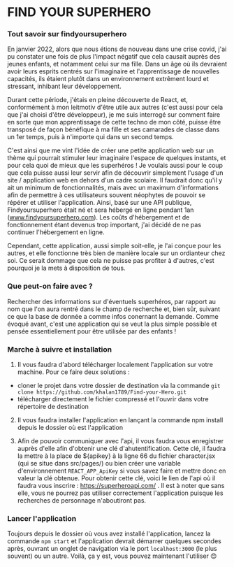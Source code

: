 <h1>FIND YOUR SUPERHERO</h1>

<h3>Tout savoir sur findyoursuperhero</h3>

En janvier 2022, alors que nous étions de nouveau dans une crise covid, j'ai pu constater une fois de plus l'impact négatif que cela causait auprès des jeunes enfants, et notamment celui sur ma fille. Dans un âge où ils devraient avoir leurs esprits centrés sur l'imaginaire et l'apprentissage de nouvelles capacités, ils étaient plutôt dans un environnement extrêment lourd et stressant, inhibant leur développement.

Durant cette période, j'étais en pleine découverte de React, et, conformément à mon leitmotiv d'être utile aux autres (c'est aussi pour cela que j'ai choisi d'être développeur), je me suis interrogé sur comment faire en sorte que mon apprentissage de cette techno de mon côté, puisse être transposé de façon bénéfique à ma fille et ses camarades de classe dans un 1er temps, puis à n'importe qui dans un second temps.

C'est ainsi que me vint l'idée de créer une petite application web sur un thème qui pourrait stimuler leur imaginaire l'espace de quelques instants, et pour cela quoi de mieux que les superhéros ! Je voulais aussi pour le coup que cela puisse aussi leur servir afin de découvrir simplement l'usage d'un site / application web en dehors d'un cadre scolaire. Il faudrait donc qu'il y ait un minimum de fonctionnalités, mais avec un maximum d'informations afin de permettre à ces utilisateurs souvent néophytes de pouvoir se répérer et utiliser l'application.
Ainsi, basé sur une API publique, Findyoursuperhero était né et sera hébergé en ligne pendant 1an (www.findyoursuperhero.com).
Les coûts d'hébergement et de fonctionnement étant devenus trop important, j'ai décidé de ne pas continuer l'hébergement en ligne.

Cependant, cette application, aussi simple soit-elle, je l'ai conçue pour les autres, et elle fonctionne très bien de manière locale sur un ordianteur chez soi.
Ce serait dommage que cela ne puisse pas profiter à d'autres, c'est pourquoi je la mets à disposition de tous.

<h3>Que peut-on faire avec ?</h3>

Rechercher des informations sur d'éventuels superhéros, par rapport au nom que l'on aura rentré dans le champ de recherche et, bien sûr, suivant ce que la base de donnée a comme infos conernant la demande.
Comme évoqué avant, c'est une application qui se veut la plus simple possible et pensée essentiellement pour être utilisée par des enfants !

<h3>Marche à suivre et installation </h3>

1. Il vous faudra d'abord télécharger localement l'application sur votre machine. Pour ce faire deux solutions :

-   cloner le projet dans votre dossier de destination via la commande `git clone https://github.com/khalan1789/Find-your-Hero.git`
-   télécharger directement le fichier compressé et l'ouvrir dans votre répertoire de destination

2. Il vous faudra installer l'application en lançant la commande npm install depuis le dossier où est l'application

3. Afin de pouvoir communiquer avec l'api, il vous faudra vous enregistrer auprès d'elle afin d'obtenir une clé d'ahutentification. Cette clé, il faudra la mettre à la place de ${apikey} à la ligne 66 du fichier character.jsx (qui se situe dans src/pages/) ou bien créer une variable d'environnement `REACT_APP_ApiKey` si vous savez faire et mettre donc en valeur la clé obtenue.
   Pour obtenir cette clé, voici le lien de l'api où il faudra vous inscrire : https://superheroapi.com/ .
   Il est à noter que sans elle, vous ne pourrez pas utiliser correctement l'application puisque les recherches de personnage n'aboutiront pas.

<h3>Lancer l'application</h3>

Toujours depuis le dossier où vous avez installé l'application, lancez la commande `npm start` et l'application devrait démarrer quelques secondes après, ouvrant un onglet de navigation via le port `localhost:3000` (le plus souvent) ou un autre.
Voilà, ça y est, vous pouvez maintenant l'utiliser 😊
